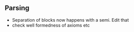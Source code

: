 Parsing
-------
- Separation of blocks now happens with a semi. Edit that
- check well formedness of axioms etc